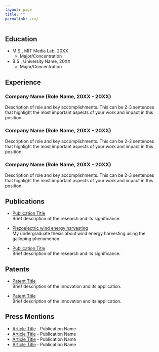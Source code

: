 ```yaml
---
layout: page
title: ""
permalink: /cv/
---
```


## Education

- M.S., MIT Media Lab, 20XX
  - Major/Concentration
- B.S., University Name, 20XX
  - Major/Concentration

## Experience

### Company Name (Role Name, 20XX - 20XX)
Description of role and key accomplishments. This can be 2-3 sentences that highlight the most important aspects of your work and impact in this position.

### Company Name (Role Name, 20XX - 20XX)
Description of role and key accomplishments. This can be 2-3 sentences that highlight the most important aspects of your work and impact in this position.

### Company Name (Role Name, 20XX - 20XX)
Description of role and key accomplishments. This can be 2-3 sentences that highlight the most important aspects of your work and impact in this position.

## Publications

- [Publication Title](link-to-publication)  
  Brief description of the research and its significance.

- [Piezoelectric wind energy harvesting](link-to-publication)  
  My undergraduate thesis about wind energy harvesting using the galloping phenomenon.

- [Publication Title](link-to-publication)  
  Brief description of the research and its significance.

## Patents

- [Patent Title](link-to-patent)  
  Brief description of the innovation and its application.

- [Patent Title](link-to-patent)  
  Brief description of the innovation and its application.

## Press Mentions

- [Article Title](link-to-article) - Publication Name
- [Article Title](link-to-article) - Publication Name
- [Article Title](link-to-article) - Publication Name
- [Article Title](link-to-article) - Publication Name 